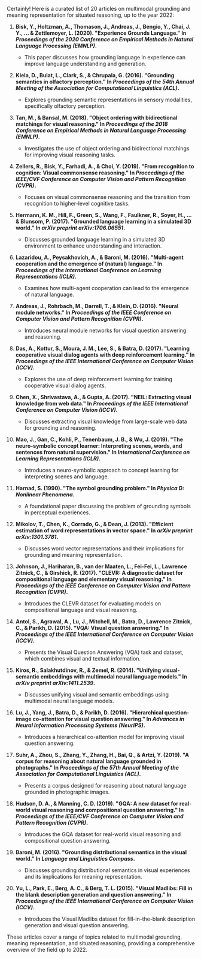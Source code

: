 Certainly! Here is a curated list of 20 articles on multimodal grounding and meaning representation for situated reasoning, up to the year 2022:

1. **Bisk, Y., Holtzman, A., Thomason, J., Andreas, J., Bengio, Y., Chai, J. Y., ... & Zettlemoyer, L. (2020). "Experience Grounds Language." In *Proceedings of the 2020 Conference on Empirical Methods in Natural Language Processing (EMNLP)*.**
   - This paper discusses how grounding language in experience can improve language understanding and generation.

2. **Kiela, D., Bulat, L., Clark, S., & Chrupala, G. (2016). "Grounding semantics in olfactory perception." In *Proceedings of the 54th Annual Meeting of the Association for Computational Linguistics (ACL)*.**
   - Explores grounding semantic representations in sensory modalities, specifically olfactory perception.

3. **Tan, M., & Bansal, M. (2018). "Object ordering with bidirectional matchings for visual reasoning." In *Proceedings of the 2018 Conference on Empirical Methods in Natural Language Processing (EMNLP)*.**
   - Investigates the use of object ordering and bidirectional matchings for improving visual reasoning tasks.

4. **Zellers, R., Bisk, Y., Farhadi, A., & Choi, Y. (2019). "From recognition to cognition: Visual commonsense reasoning." In *Proceedings of the IEEE/CVF Conference on Computer Vision and Pattern Recognition (CVPR)*.**
   - Focuses on visual commonsense reasoning and the transition from recognition to higher-level cognitive tasks.

5. **Hermann, K. M., Hill, F., Green, S., Wang, F., Faulkner, R., Soyer, H., ... & Blunsom, P. (2017). "Grounded language learning in a simulated 3D world." In *arXiv preprint arXiv:1706.06551*.**
   - Discusses grounded language learning in a simulated 3D environment to enhance understanding and interaction.

6. **Lazaridou, A., Peysakhovich, A., & Baroni, M. (2016). "Multi-agent cooperation and the emergence of (natural) language." In *Proceedings of the International Conference on Learning Representations (ICLR)*.**
   - Examines how multi-agent cooperation can lead to the emergence of natural language.

7. **Andreas, J., Rohrbach, M., Darrell, T., & Klein, D. (2016). "Neural module networks." In *Proceedings of the IEEE Conference on Computer Vision and Pattern Recognition (CVPR)*.**
   - Introduces neural module networks for visual question answering and reasoning.

8. **Das, A., Kottur, S., Moura, J. M., Lee, S., & Batra, D. (2017). "Learning cooperative visual dialog agents with deep reinforcement learning." In *Proceedings of the IEEE International Conference on Computer Vision (ICCV)*.**
   - Explores the use of deep reinforcement learning for training cooperative visual dialog agents.

9. **Chen, X., Shrivastava, A., & Gupta, A. (2017). "NEIL: Extracting visual knowledge from web data." In *Proceedings of the IEEE International Conference on Computer Vision (ICCV)*.**
   - Discusses extracting visual knowledge from large-scale web data for grounding and reasoning.

10. **Mao, J., Gan, C., Kohli, P., Tenenbaum, J. B., & Wu, J. (2019). "The neuro-symbolic concept learner: Interpreting scenes, words, and sentences from natural supervision." In *International Conference on Learning Representations (ICLR)*.**
    - Introduces a neuro-symbolic approach to concept learning for interpreting scenes and language.

11. **Harnad, S. (1990). "The symbol grounding problem." In *Physica D: Nonlinear Phenomena*.**
    - A foundational paper discussing the problem of grounding symbols in perceptual experiences.

12. **Mikolov, T., Chen, K., Corrado, G., & Dean, J. (2013). "Efficient estimation of word representations in vector space." In *arXiv preprint arXiv:1301.3781*.**
    - Discusses word vector representations and their implications for grounding and meaning representation.

13. **Johnson, J., Hariharan, B., van der Maaten, L., Fei-Fei, L., Lawrence Zitnick, C., & Girshick, R. (2017). "CLEVR: A diagnostic dataset for compositional language and elementary visual reasoning." In *Proceedings of the IEEE Conference on Computer Vision and Pattern Recognition (CVPR)*.**
    - Introduces the CLEVR dataset for evaluating models on compositional language and visual reasoning.

14. **Antol, S., Agrawal, A., Lu, J., Mitchell, M., Batra, D., Lawrence Zitnick, C., & Parikh, D. (2015). "VQA: Visual question answering." In *Proceedings of the IEEE International Conference on Computer Vision (ICCV)*.**
    - Presents the Visual Question Answering (VQA) task and dataset, which combines visual and textual information.

15. **Kiros, R., Salakhutdinov, R., & Zemel, R. (2014). "Unifying visual-semantic embeddings with multimodal neural language models." In *arXiv preprint arXiv:1411.2539*.**
    - Discusses unifying visual and semantic embeddings using multimodal neural language models.

16. **Lu, J., Yang, J., Batra, D., & Parikh, D. (2016). "Hierarchical question-image co-attention for visual question answering." In *Advances in Neural Information Processing Systems (NeurIPS)*.**
    - Introduces a hierarchical co-attention model for improving visual question answering.

17. **Suhr, A., Zhou, S., Zhang, Y., Zhang, H., Bai, Q., & Artzi, Y. (2019). "A corpus for reasoning about natural language grounded in photographs." In *Proceedings of the 57th Annual Meeting of the Association for Computational Linguistics (ACL)*.**
    - Presents a corpus designed for reasoning about natural language grounded in photographic images.

18. **Hudson, D. A., & Manning, C. D. (2019). "GQA: A new dataset for real-world visual reasoning and compositional question answering." In *Proceedings of the IEEE/CVF Conference on Computer Vision and Pattern Recognition (CVPR)*.**
    - Introduces the GQA dataset for real-world visual reasoning and compositional question answering.

19. **Baroni, M. (2016). "Grounding distributional semantics in the visual world." In *Language and Linguistics Compass*.**
    - Discusses grounding distributional semantics in visual experiences and its implications for meaning representation.

20. **Yu, L., Park, E., Berg, A. C., & Berg, T. L. (2015). "Visual Madlibs: Fill in the blank description generation and question answering." In *Proceedings of the IEEE International Conference on Computer Vision (ICCV)*.**
    - Introduces the Visual Madlibs dataset for fill-in-the-blank description generation and visual question answering.

These articles cover a range of topics related to multimodal grounding, meaning representation, and situated reasoning, providing a comprehensive overview of the field up to 2022.